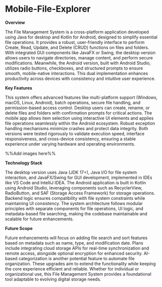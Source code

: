 # Mobile-File-Explorer

**Overview**

The File Management System is a cross-platform application developed using Java for desktop and Kotlin for Android, designed to simplify essential file operations. It provides a robust, user-friendly interface to perform Create, Read, Update, and Delete (CRUD) functions on files and folders. With integrated GUI components like JavaFX or Swing, the desktop version allows users to navigate directories, manage content, and perform secure modifications. Meanwhile, the Android version, built with Android Studio, utilizes radio buttons, checkboxes, and structured prompts to ensure smooth, mobile-native interactions. This dual implementation enhances productivity across devices with consistency and intuitive user experience.

**Key Features**

This system offers advanced features like multi-platform support (Windows, macOS, Linux, Android), batch operations, secure file handling, and permission-based access control. Desktop users can create, rename, or delete files and folders with confirmation prompts for critical actions. The mobile app allows item selection using interactive UI elements and applies file operations seamlessly within the Android ecosystem. Robust exception handling mechanisms minimize crashes and protect data integrity. Both versions were tested rigorously to validate execution speed, interface responsiveness, and cross-device consistency, ensuring a stable experience under varying hardware and operating environments.

%%Add images here%%


**Technology Stack**

The desktop version uses Java (JDK 17+), Java I/O for file system interaction, and JavaFX/Swing for GUI development, implemented in IDEs like VS Code and IntelliJ IDEA. The Android application is built in Kotlin using Android Studio, leveraging components such as RecyclerView, RadioButton, and SAF (Storage Access Framework) for storage operations. Backend logic ensures compatibility with file system constraints while maintaining UI consistency. The system architecture follows modular principles with separate components for file operations, UI logic, and metadata-based file searching, making the codebase maintainable and scalable for future enhancements.

**Future Scope**

Future enhancements will focus on adding file search and sort features based on metadata such as name, type, and modification date. Plans include integrating cloud storage APIs for real-time synchronization and remote access, alongside optional encryption for enhanced security. AI-based categorization is another potential feature to automate file organization. These upgrades aim to extend the functionality while keeping the core experience efficient and reliable. Whether for individual or organizational use, this File Management System provides a foundational tool adaptable to evolving digital storage needs.
